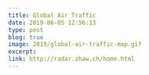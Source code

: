 ```yaml
---
title: Global Air Traffic
date: 2019-06-05 12:56:13
type: post
blog: true
image: 2019/global-air-traffic-map.gif
excerpt:
link: http://radar.zhaw.ch/home.html
---
```

